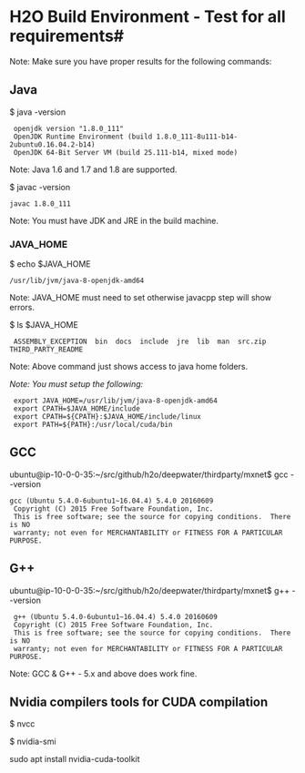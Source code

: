 # H2O Build Environment - Test for all requirements#

Note: Make sure you have proper results for the following commands:

## Java ##
$ java -version
```
 openjdk version "1.8.0_111"
 OpenJDK Runtime Environment (build 1.8.0_111-8u111-b14-2ubuntu0.16.04.2-b14)
 OpenJDK 64-Bit Server VM (build 25.111-b14, mixed mode)
```

Note: Java 1.6 and 1.7 and 1.8 are supported. 

$ javac -version
```
javac 1.8.0_111
```

Note: You must have JDK and JRE in the build machine. 

### JAVA_HOME ###

$ echo $JAVA_HOME
```
/usr/lib/jvm/java-8-openjdk-amd64
```

Note: JAVA_HOME must need to set otherwise javacpp step will show errors.

$ ls $JAVA_HOME
```
 ASSEMBLY_EXCEPTION  bin  docs  include  jre  lib  man  src.zip  THIRD_PARTY_README
``` 

 Note: Above command just shows access to java home folders. 

*Note: You must setup the following:*

```
 export JAVA_HOME=/usr/lib/jvm/java-8-openjdk-amd64
 export CPATH=$JAVA_HOME/include
 export CPATH=${CPATH}:$JAVA_HOME/include/linux
 export PATH=${PATH}:/usr/local/cuda/bin
```


## GCC ## 

ubuntu@ip-10-0-0-35:~/src/github/h2o/deepwater/thirdparty/mxnet$ gcc --version
```
gcc (Ubuntu 5.4.0-6ubuntu1~16.04.4) 5.4.0 20160609
 Copyright (C) 2015 Free Software Foundation, Inc.
 This is free software; see the source for copying conditions.  There is NO
 warranty; not even for MERCHANTABILITY or FITNESS FOR A PARTICULAR PURPOSE.
```

## G++ ##

ubuntu@ip-10-0-0-35:~/src/github/h2o/deepwater/thirdparty/mxnet$ g++ --version
```
 g++ (Ubuntu 5.4.0-6ubuntu1~16.04.4) 5.4.0 20160609
 Copyright (C) 2015 Free Software Foundation, Inc.
 This is free software; see the source for copying conditions.  There is NO
 warranty; not even for MERCHANTABILITY or FITNESS FOR A PARTICULAR PURPOSE.
```

Note: GCC & G++ - 5.x and above does work fine. 

## Nvidia compilers tools for CUDA compilation ##

$ nvcc

$ nvidia-smi

sudo apt install nvidia-cuda-toolkit
